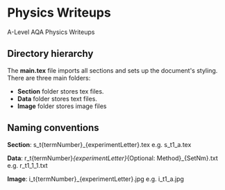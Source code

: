 # Physics Writeups
A-Level AQA Physics Writeups

## Directory hierarchy
The **main.tex** file imports all sections and sets up the document's styling.
There are three main folders:
 - **Section** folder stores tex files.
 - **Data** folder stores text files.
 - **Image** folder stores image files

## Naming conventions
**Section**: s_t{termNumber}_{experimentLetter}.tex
	e.g. s_t1_a.tex
	
**Data**: r_t{termNumber}_{experimentLetter}_{Optional: Method}_{SetNm}.txt
	e.g. r_t1_1_1.txt
	
**Image**: i_t{termNumber}_{experimentLetter}.jpg
	e.g. i_t1_a.jpg
	
